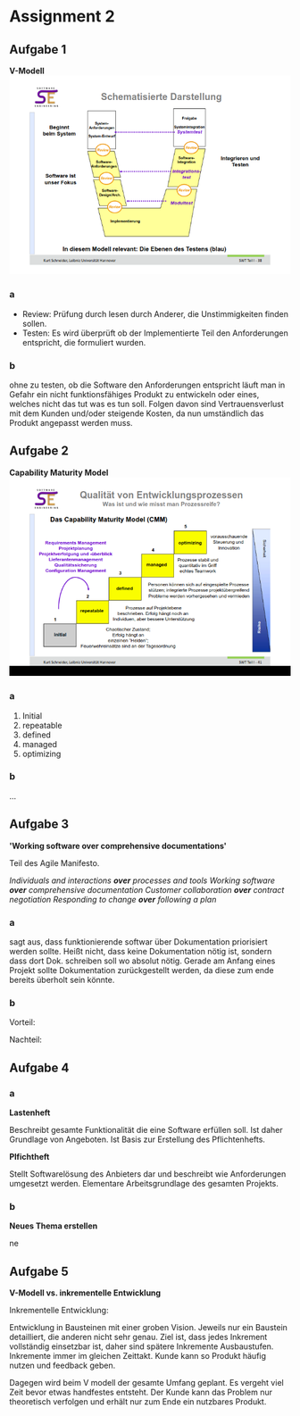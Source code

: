 # Assignment 2
## Aufgabe 1
**V-Modell**
![alt text](image-1.png)
### a
- Review: Prüfung durch lesen durch Anderer, die Unstimmigkeiten finden sollen.
- Testen: Es wird überprüft ob der Implementierte Teil den Anforderungen entspricht, die formuliert wurden.

### b
ohne zu testen, ob die Software den Anforderungen entspricht läuft man in Gefahr ein nicht funktionsfähiges Produkt zu entwickeln oder eines, welches nicht das tut was es tun soll. Folgen davon sind Vertrauensverlust mit dem Kunden und/oder steigende Kosten, da nun umständlich das Produkt angepasst werden muss.

## Aufgabe 2
**Capability Maturity Model**
![cmm](image-2.png)

### a
1. Initial
2. repeatable
3. defined
4. managed
5. optimizing

### b 
...

## Aufgabe 3
**'Working software over comprehensive documentations'**

Teil des Agile Manifesto.

*Individuals and interactions **over** processes and tools
Working software **over** comprehensive documentation
Customer collaboration **over** contract negotiation
Responding to change **over** following a plan*

### a
sagt aus, dass funktionierende softwar über Dokumentation priorisiert werden sollte. Heißt nicht, dass keine Dokumentation nötig ist, sondern dass dort Dok. schreiben soll wo absolut nötig. Gerade am Anfang eines Projekt sollte Dokumentation zurückgestellt werden, da diese zum ende bereits überholt sein könnte. 

### b
Vorteil: 

Nachteil:

## Aufgabe 4
### a
**Lastenheft**

Beschreibt gesamte Funktionalität die eine Software erfüllen soll. Ist daher Grundlage von Angeboten. Ist Basis zur Erstellung des Pflichtenhefts. 

**Plfichtheft**

Stellt Softwarelösung des Anbieters dar und beschreibt wie Anforderungen umgesetzt werden. Elementare Arbeitsgrundlage des gesamten Projekts. 

### b

**Neues Thema erstellen**

ne

## Aufgabe 5
**V-Modell vs. inkrementelle Entwicklung**

Inkrementelle Entwicklung: 

Entwicklung in Bausteinen mit einer groben Vision. Jeweils nur ein Baustein detailliert, die anderen nicht sehr genau. 
Ziel ist, dass jedes Inkrement vollständig einsetzbar ist, daher sind spätere Inkremente Ausbaustufen. Inkremente immer im gleichen Zeittakt. Kunde kann so Produkt häufig nutzen und feedback geben. 

Dagegen wird beim V modell der gesamte Umfang geplant. Es vergeht viel Zeit bevor etwas handfestes entsteht. Der Kunde kann das Problem nur theoretisch verfolgen und erhält nur zum Ende ein nutzbares Produkt.